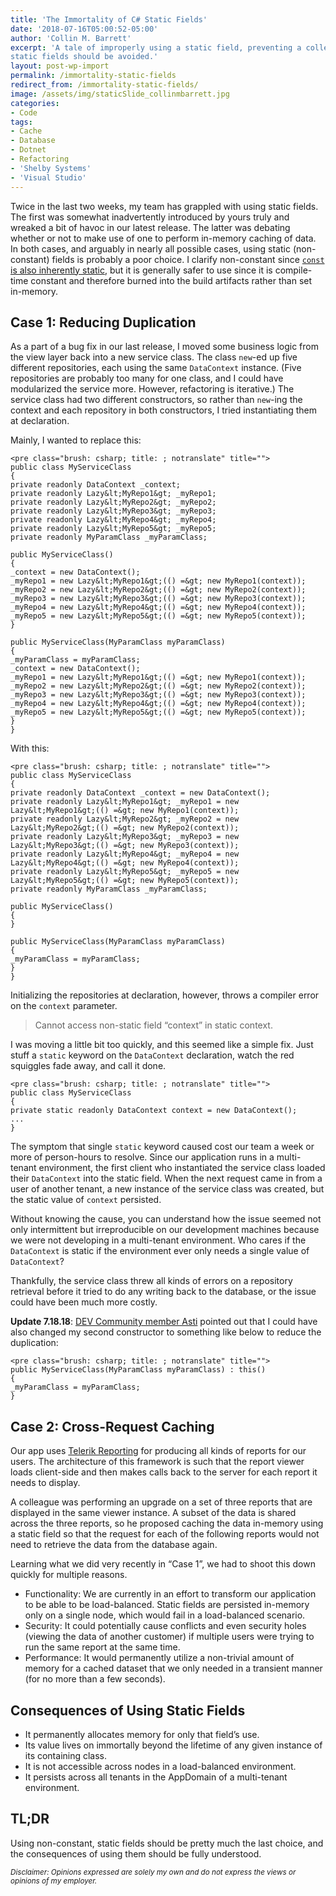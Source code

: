 ```yaml
---
title: 'The Immortality of C# Static Fields'
date: '2018-07-16T05:00:52-05:00'
author: 'Collin M. Barrett'
excerpt: 'A tale of improperly using a static field, preventing a colleague from doing the same, and a primer on why
static fields should be avoided.'
layout: post-wp-import
permalink: /immortality-static-fields
redirect_from: /immortality-static-fields/
image: /assets/img/staticSlide_collinmbarrett.jpg
categories:
- Code
tags:
- Cache
- Database
- Dotnet
- Refactoring
- 'Shelby Systems'
- 'Visual Studio'
---
```


Twice in the last two weeks, my team has grappled with using static fields. The first was somewhat inadvertently
introduced by yours truly and wreaked a bit of havoc in our latest release. The latter was debating whether or not to
make use of one to perform in-memory caching of data. In both cases, and arguably in nearly all possible cases, using
static (non-constant) fields is probably a poor choice. I clarify non-constant since [`const` is also inherently
static](https://stackoverflow.com/questions/408192/why-cant-i-have-public-static-const-string-s-stuff-in-my-class/408201#408201),
but it is generally safer to use since it is compile-time constant and therefore burned into the build artifacts rather
than set in-memory.

## Case 1: Reducing Duplication

As a part of a bug fix in our last release, I moved some business logic from the view layer back into a new service
class. The class `new`-ed up five different repositories, each using the same `DataContext` instance. (Five repositories
are probably too many for one class, and I could have modularized the service more. However, refactoring is iterative.)
The service class had two different constructors, so rather than `new`-ing the context and each repository in both
constructors, I tried instantiating them at declaration.

Mainly, I wanted to replace this:

```
<pre class="brush: csharp; title: ; notranslate" title="">
public class MyServiceClass
{
private readonly DataContext _context;
private readonly Lazy&lt;MyRepo1&gt; _myRepo1;
private readonly Lazy&lt;MyRepo2&gt; _myRepo2;
private readonly Lazy&lt;MyRepo3&gt; _myRepo3;
private readonly Lazy&lt;MyRepo4&gt; _myRepo4;
private readonly Lazy&lt;MyRepo5&gt; _myRepo5;
private readonly MyParamClass _myParamClass;

public MyServiceClass()
{
_context = new DataContext();
_myRepo1 = new Lazy&lt;MyRepo1&gt;(() =&gt; new MyRepo1(context));
_myRepo2 = new Lazy&lt;MyRepo2&gt;(() =&gt; new MyRepo2(context));
_myRepo3 = new Lazy&lt;MyRepo3&gt;(() =&gt; new MyRepo3(context));
_myRepo4 = new Lazy&lt;MyRepo4&gt;(() =&gt; new MyRepo4(context));
_myRepo5 = new Lazy&lt;MyRepo5&gt;(() =&gt; new MyRepo5(context));
}

public MyServiceClass(MyParamClass myParamClass)
{
_myParamClass = myParamClass;
_context = new DataContext();
_myRepo1 = new Lazy&lt;MyRepo1&gt;(() =&gt; new MyRepo1(context));
_myRepo2 = new Lazy&lt;MyRepo2&gt;(() =&gt; new MyRepo2(context));
_myRepo3 = new Lazy&lt;MyRepo3&gt;(() =&gt; new MyRepo3(context));
_myRepo4 = new Lazy&lt;MyRepo4&gt;(() =&gt; new MyRepo4(context));
_myRepo5 = new Lazy&lt;MyRepo5&gt;(() =&gt; new MyRepo5(context));
}
}
```

With this:

```
<pre class="brush: csharp; title: ; notranslate" title="">
public class MyServiceClass
{
private readonly DataContext _context = new DataContext();
private readonly Lazy&lt;MyRepo1&gt; _myRepo1 = new Lazy&lt;MyRepo1&gt;(() =&gt; new MyRepo1(context));
private readonly Lazy&lt;MyRepo2&gt; _myRepo2 = new Lazy&lt;MyRepo2&gt;(() =&gt; new MyRepo2(context));
private readonly Lazy&lt;MyRepo3&gt; _myRepo3 = new Lazy&lt;MyRepo3&gt;(() =&gt; new MyRepo3(context));
private readonly Lazy&lt;MyRepo4&gt; _myRepo4 = new Lazy&lt;MyRepo4&gt;(() =&gt; new MyRepo4(context));
private readonly Lazy&lt;MyRepo5&gt; _myRepo5 = new Lazy&lt;MyRepo5&gt;(() =&gt; new MyRepo5(context));
private readonly MyParamClass _myParamClass;

public MyServiceClass()
{
}

public MyServiceClass(MyParamClass myParamClass)
{
_myParamClass = myParamClass;
}
}
```

Initializing the repositories at declaration, however, throws a compiler error on the `context` parameter.

> Cannot access non-static field “context” in static context.

I was moving a little bit too quickly, and this seemed like a simple fix. Just stuff a `static` keyword on the `DataContext` declaration, watch the red squiggles fade away, and call it done.

```
<pre class="brush: csharp; title: ; notranslate" title="">
public class MyServiceClass
{
private static readonly DataContext context = new DataContext();
...
}
```

The symptom that single `static` keyword caused cost our team a week or more of person-hours to resolve. Since our application runs in a multi-tenant environment, the first client who instantiated the service class loaded their `DataContext` into the static field. When the next request came in from a user of another tenant, a new instance of the service class was created, but the static value of `context` persisted.

Without knowing the cause, you can understand how the issue seemed not only intermittent but irreproducible on our development machines because we were not developing in a multi-tenant environment. Who cares if the `DataContext` is static if the environment ever only needs a single value of `DataContext`?

Thankfully, the service class threw all kinds of errors on a repository retrieval before it tried to do any writing back to the database, or the issue could have been much more costly.

**Update 7.18.18**: [DEV Community member Asti](https://dev.to/asti) pointed out that I could have also changed my second constructor to something like below to reduce the duplication:

```
<pre class="brush: csharp; title: ; notranslate" title="">
public MyServiceClass(MyParamClass myParamClass) : this()
{
_myParamClass = myParamClass;
}
```

## Case 2: Cross-Request Caching

Our app uses [Telerik Reporting](https://www.telerik.com/products/reporting.aspx) for producing all kinds of reports for our users. The architecture of this framework is such that the report viewer loads client-side and then makes calls back to the server for each report it needs to display.

A colleague was performing an upgrade on a set of three reports that are displayed in the same viewer instance. A subset of the data is shared across the three reports, so he proposed caching the data in-memory using a static field so that the request for each of the following reports would not need to retrieve the data from the database again.

Learning what we did very recently in “Case 1”, we had to shoot this down quickly for multiple reasons.

- Functionality: We are currently in an effort to transform our application to be able to be load-balanced. Static fields are persisted in-memory only on a single node, which would fail in a load-balanced scenario.
- Security: It could potentially cause conflicts and even security holes (viewing the data of another customer) if multiple users were trying to run the same report at the same time.
- Performance: It would permanently utilize a non-trivial amount of memory for a cached dataset that we only needed in a transient manner (for no more than a few seconds).

## Consequences of Using Static Fields

- It permanently allocates memory for only that field’s use.
- Its value lives on immortally beyond the lifetime of any given instance of its containing class.
- It is not accessible across nodes in a load-balanced environment.
- It persists across all tenants in the AppDomain of a multi-tenant environment.

## TL;DR

Using non-constant, static fields should be pretty much the last choice, and the consequences of using them should be fully understood.

*<small>Disclaimer: Opinions expressed are solely my own and do not express the views or opinions of my employer.</small>*